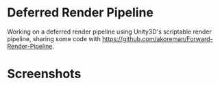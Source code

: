 # Deferred Render Pipeline

Working on a deferred render pipeline using Unity3D's scriptable render pipeline, sharing some code with https://github.com/akoreman/Forward-Render-Pipeline.

# Screenshots

